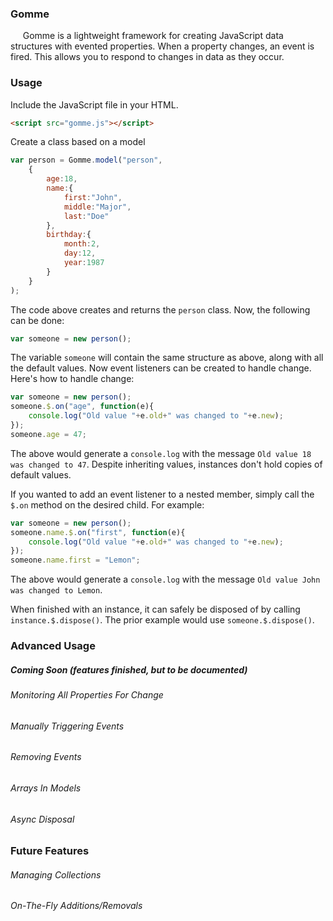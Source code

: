 ### Gomme
&nbsp;&nbsp;&nbsp;&nbsp;&nbsp;Gomme is a lightweight framework for creating JavaScript data structures with evented properties.  When a property changes, an event is fired.  This allows you to respond to changes in data as they occur.

### Usage
Include the JavaScript file in your HTML.
```html
<script src="gomme.js"></script>
```
Create a class based on a model
```javascript
var person = Gomme.model("person", 
	{
		age:18,
		name:{
			first:"John",
			middle:"Major",
			last:"Doe"
		},
		birthday:{
			month:2,
			day:12,
			year:1987
		}
	}
);
```
The code above creates and returns the `person` class. Now, the following can be done:
```javascript
var someone = new person();
```
The variable `someone` will contain the same structure as above, along with all the default values. Now event listeners can be created to handle change. Here's how to handle change:
```javascript
var someone = new person();
someone.$.on("age", function(e){
	console.log("Old value "+e.old+" was changed to "+e.new);
});
someone.age = 47;
```
The above would generate a `console.log` with the message `Old value 18 was changed to 47`.  Despite inheriting values, instances don't hold copies of default values.

If you wanted to add an event listener to a nested member, simply call the `$.on` method on the desired child. For example:
```javascript
var someone = new person();
someone.name.$.on("first", function(e){
	console.log("Old value "+e.old+" was changed to "+e.new);
});
someone.name.first = "Lemon";
```
The above would generate a `console.log` with the message `Old value John was changed to Lemon`.

When finished with an instance, it can safely be disposed of by calling `instance.$.dispose()`. The prior example would use `someone.$.dispose()`.

### Advanced Usage
##### Coming Soon (features finished, but to be documented)
###### Monitoring All Properties For Change
###### Manually Triggering Events
###### Removing Events
###### Arrays In Models
###### Async Disposal

### Future Features
###### Managing Collections
###### On-The-Fly Additions/Removals
